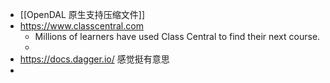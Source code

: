 - [[OpenDAL 原生支持压缩文件]]
- https://www.classcentral.com
	- Millions of learners have used Class Central to find their next course.
	-
- https://docs.dagger.io/ 感觉挺有意思
-